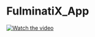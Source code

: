 # FulminatiX_App



[![Watch the video](https://img.youtube.com/vi/9FeShTH69gQ/maxresdefault.jpg)](https://youtu.be/shorts/9FeShTH69gQ)

